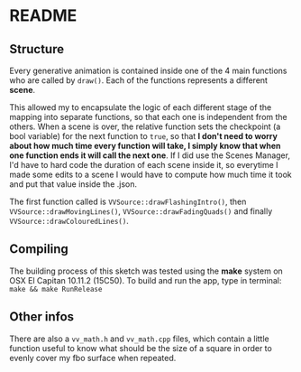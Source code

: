 # README

Structure
---------
Every generative animation is contained inside one of the 4 main functions who are called by `draw()`. Each of the functions represents a different **scene**.

 This allowed my to encapsulate the logic of each different stage of the mapping into separate functions, so that each one is independent from the others.
When a scene is over, the relative function sets the checkpoint (a bool variable) for the next function to `true`, so that **I don't need to worry about how much time every function will take, I simply know that when one function ends it will call the next one**. If I did use the Scenes Manager, I'd have to hard code the duration of each scene inside it, so everytime I made some edits to a scene I would have to compute how much time it took and put that value inside the .json. 

The first function called is `VVSource::drawFlashingIntro()`, then `VVSource::drawMovingLines()`, `VVSource::drawFadingQuads()` and finally `VVSource::drawColouredLines()`.

Compiling
---------
The building process of this sketch was tested using the **make** system on OSX El Capitan 10.11.2 (15C50).
To build and run the app, type in terminal:
```make && make RunRelease```

Other infos
--------
There are also a `vv_math.h` and `vv_math.cpp` files, which contain a little function useful to know what should be the size of a square in order to evenly cover my fbo surface when repeated. 